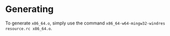 # Generating

To generate `x86_64.o`, simply use the command `x86_64-w64-mingw32-windres resource.rc x86_64.o`.

